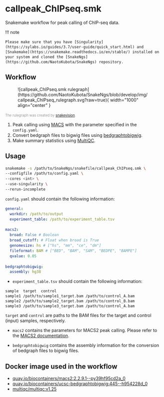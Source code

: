 # callpeak_ChIPseq.smk

Snakemake workflow for peak calling of ChIP-seq data.

!!! note

    Please make sure that you have [Singularity](https://sylabs.io/guides/3.7/user-guide/quick_start.html) and [Snakemake](https://snakemake.readthedocs.io/en/stable/) installed on your system and cloned the [SnakeNgs](https://github.com/NaotoKubota/SnakeNgs) repository.

## Workflow

<figure markdown="span">
	![callpeak_ChIPseq.smk rulegraph](https://github.com/NaotoKubota/SnakeNgs/blob/develop/img/callpeak_ChIPseq_rulegraph.svg?raw=true){ width="1000" align="center" }
</figure>

<span style="font-size: 0.8em; color: rgba(0, 0, 0, 0.4);">The rulegraph was created by [snakevision](https://github.com/OpenOmics/snakevision).</span>

1. Peak calling using [MACS](https://github.com/macs3-project/MACS) with the parameter specified in the `config.yaml`.
2. Convert bedgraph files to bigwig files using [bedgraphtobigwig](https://genome.ucsc.edu/goldenPath/help/bigWig.html).
3. Make summary statistics using [MultiQC](https://multiqc.info/).

## Usage

``` bash
snakemake -s /path/to/SnakeNgs/snakefile/callpeak_ChIPseq.smk \
--configfile /path/to/config.yaml \
--cores <int> \
--use-singularity \
--rerun-incomplete
```

`config.yaml` should contain the following information:

``` yaml
general:
  workdir: /path/to/output
  experiment_table: /path/to/experiment_table.tsv

macs2:
  broad: False # Boolean
  broad_cutoff: # Float when broad is True
  genomesize: hs # ["hs", "mm", "ce", "dm"]
  fileformat: BAM # ["BED", "BAM", "SAM", "BEDPE", "BAMPE"]
  qvalue: 0.05

bedgraphtobigwig:
  assembly: hg38
```

- `experiment_table.tsv` should contain the following information:

``` text
sample	target	control
sample1	/path/to/sample1_target.bam	/path/to/control_A.bam
sample2	/path/to/sample2_target.bam	/path/to/control_B.bam
sample3	/path/to/sample3_target.bam	/path/to/control_A.bam
```

`target` and `control` are paths to the BAM files for the target and control (input) samples, respectively.

- `macs2` contains the parameters for MACS2 peak calling. Please refer to the [MACS2 documentation](https://macs3-project.github.io/MACS/).

- `bedgraphtobigwig` contains the assembly information for the conversion of bedgraph files to bigwig files.

## Docker image used in the workflow

- [quay.io/biocontainers/macs2:2.2.9.1--py39hf95cd2a_0](https://quay.io/repository/biocontainers/macs2)
- [quay.io/biocontainers/ucsc-bedgraphtobigwig:445--h954228d_0](https://quay.io/repository/biocontainers/ucsc-bedgraphtobigwig)
- [multiqc/multiqc:v1.25](https://hub.docker.com/r/multiqc/multiqc)
